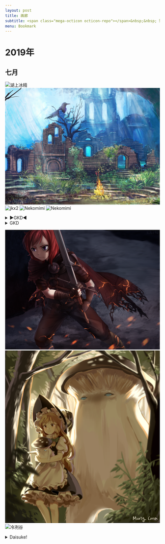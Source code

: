 ```yaml
---
layout: post
title: 画廊
subtitle: <span class="mega-octicon octicon-repo"></span>&nbsp;&nbsp; 雅俗共赏
menu: Bookmark
---
```


# 2019年
## 七月
  
![湖上冰精](https://github.com/Atelier-Icelf/ImageDept/raw/master/Anime/Cirno_50921982.jpg)
![火鸡场](https://raw.githubusercontent.com/Atelier-Icelf/ImageDept/master/Anime/FirelinkShrine.png)
![jkx2](https://raw.githubusercontent.com/Atelier-Icelf/ImageDept/master/Anime/JKx2.jpg)
![Nekomimi](https://github.com/Atelier-Icelf/ImageDept/raw/master/Anime/Nekomimi.png)
![Nekomimi](https://github.com/Atelier-Icelf/ImageDept/raw/master/Anime/MarianoAndTiara.png)
  
<details>
  <summary>▶GKD◀</summary>

  <img src="https://raw.githubusercontent.com/Atelier-Icelf/ImageDept/master/Anime/5ro/MarianoAndTiara_ero.png"  alt="MarianoAndTiara_ero" /> 
</details>
  
<details>
<summary>GKD</summary>

![ero1](https://raw.githubusercontent.com/Atelier-Icelf/ImageDept/master/Anime/5ro/yande.re%20257970%20bottomless%20breasts%20cum%20dress_shirt%20galette%20k-ko%20nadeshiko_futaba%20nipples%20no_bra%20onii-chan_sharing%20open_shirt.jpg)
![ero2](https://raw.githubusercontent.com/Atelier-Icelf/ImageDept/master/Anime/5ro/yande.re%20257695%20partial_scan%20raw_scan.jpg)
</details>
 

![ds3](https://raw.githubusercontent.com/Atelier-Icelf/ImageDept/master/images/Darksouls/Dark-Souls-3-Dark-Souls-%D1%84%D1%8D%D0%BD%D0%B4%D0%BE%D0%BC%D1%8B-crossover-3210995.png)
![ds3-2](https://raw.githubusercontent.com/Atelier-Icelf/ImageDept/master/images/Darksouls/Anime-Silence-Girl-Kirisame-Marisa-Touhou-Project-3188943.png)
![冷冽谷](https://github.com/Atelier-Icelf/ImageDept/raw/master/images/Darksouls/%E5%86%B7%E5%86%BD%E8%B0%B7.png)
  
<details>
<summary>Daisuke!</summary>

![Daisuke](https://raw.githubusercontent.com/Atelier-Icelf/ImageDept/master/images/Others/daisuke.gif)
</details>


